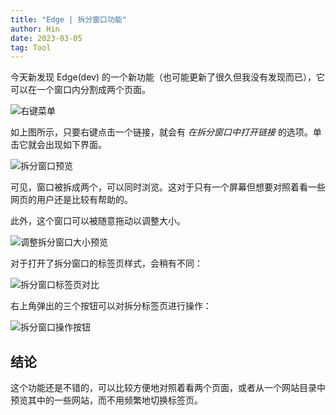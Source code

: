 ```yaml
---
title: "Edge | 拆分窗口功能"
author: Hin
date: 2023-03-05
tag: Tool
---
```


今天新发现 Edge(dev) 的一个新功能（也可能更新了很久但我没有发现而已），它可以在一个窗口内分割成两个页面。

![右键菜单](menu.png)

如上图所示，只要右键点击一个链接，就会有 *在拆分窗口中打开链接* 的选项。单击它就会出现如下界面。

![拆分窗口预览](split-window.png)

可见，窗口被拆成两个，可以同时浏览。这对于只有一个屏幕但想要对照着看一些网页的用户还是比较有帮助的。

此外，这个窗口可以被随意拖动以调整大小。

![调整拆分窗口大小预览](split-window-demo.gif)

对于打开了拆分窗口的标签页样式，会稍有不同：

![拆分窗口标签页对比](tab.png)

右上角弹出的三个按钮可以对拆分标签页进行操作：

![拆分窗口操作按钮](close-btn.png)

## 结论

这个功能还是不错的，可以比较方便地对照着看两个页面，或者从一个网站目录中预览其中的一些网站，而不用频繁地切换标签页。
